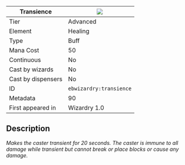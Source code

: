 | Transience |![](https://github.com/Electroblob77/Wizardry/blob/1.12.2/src/main/resources/assets/ebwizardry/textures/spells/transience.png)|
|---|---|
| Tier | Advanced |
| Element | Healing |
| Type | Buff |
| Mana Cost | 50 |
| Continuous | No |
| Cast by wizards | No |
| Cast by dispensers | No |
| ID | `ebwizardry:transience` |
| Metadata | 90 |
| First appeared in | Wizardry 1.0 |
## Description
_Makes the caster transient for 20 seconds. The caster is immune to all damage while transient but cannot break or place blocks or cause any damage._